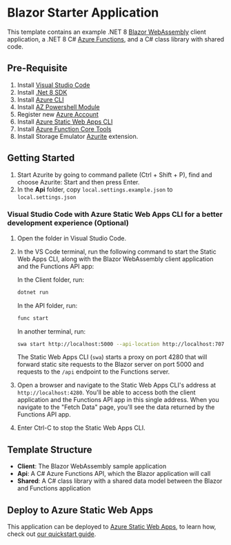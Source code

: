# Blazor Starter Application

This template contains an example .NET 8 [Blazor WebAssembly](https://docs.microsoft.com/aspnet/core/blazor/?view=aspnetcore-6.0#blazor-webassembly) client application, a .NET 8 C# [Azure Functions](https://docs.microsoft.com/azure/azure-functions/functions-overview), and a C# class library with shared code.

## Pre-Requisite
1. Install [Visual Studio Code](https://code.visualstudio.com/download)
2. Install [.Net 8 SDK](https://dotnet.microsoft.com/download)
3. Install [Azure CLI](https://learn.microsoft.com/en-us/cli/azure/install-azure-cli-windows?tabs=azure-cli)
4. Install [AZ Powershell Module](https://learn.microsoft.com/en-us/powershell/azure/install-azps-windows?tabs=powershell&pivots=windows-psgallery)
5. Register new [Azure Account](https://azure.microsoft.com/free/?ref=microsoft.com&utm_source=microsoft.com&utm_medium=docs&utm_campaign=visualstudio)
6. Install [Azure Static Web Apps CLI](https://www.npmjs.com/package/@azure/static-web-apps-cli)
7. Install [Azure Function Core Tools](https://go.microsoft.com/fwlink/?linkid=2174087)
8. Install Storage Emulator [Azurite](https://learn.microsoft.com/en-us/azure/storage/common/storage-use-azurite?tabs=visual-studio-code%2Cblob-storage#install-azurite) extension.

## Getting Started

1. Start Azurite by going to command pallete (Ctrl + Shift + P), find and choose Azurite: Start and then press Enter.
2. In the **Api** folder, copy `local.settings.example.json` to `local.settings.json`

### Visual Studio Code with Azure Static Web Apps CLI for a better development experience (Optional)

1. Open the folder in Visual Studio Code.

2. In the VS Code terminal, run the following command to start the Static Web Apps CLI, along with the Blazor WebAssembly client application and the Functions API app:

    In the Client folder, run:
    ```bash
    dotnet run
    ```

    In the API folder, run:
    ```bash
    func start
    ```

    In another terminal, run:
    ```bash
    swa start http://localhost:5000 --api-location http://localhost:7071
    ```

    The Static Web Apps CLI (`swa`) starts a proxy on port 4280 that will forward static site requests to the Blazor server on port 5000 and requests to the `/api` endpoint to the Functions server. 

3. Open a browser and navigate to the Static Web Apps CLI's address at `http://localhost:4280`. You'll be able to access both the client application and the Functions API app in this single address. When you navigate to the "Fetch Data" page, you'll see the data returned by the Functions API app.

4. Enter Ctrl-C to stop the Static Web Apps CLI.

## Template Structure

- **Client**: The Blazor WebAssembly sample application
- **Api**: A C# Azure Functions API, which the Blazor application will call
- **Shared**: A C# class library with a shared data model between the Blazor and Functions application

## Deploy to Azure Static Web Apps

This application can be deployed to [Azure Static Web Apps](https://docs.microsoft.com/azure/static-web-apps), to learn how, check out [our quickstart guide](https://aka.ms/blazor-swa/quickstart).
